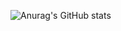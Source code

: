 ![Anurag's GitHub stats](https://github-readme-stats.vercel.app/api?username=ebo2022&show_icons=true&theme=radical)
 
 
 
 
 
 
 
 
 
 
 
  
  
 
 
 
  
  
 
    
  
  
 
 
 
 
 
 
 
 
 
 
 
 
